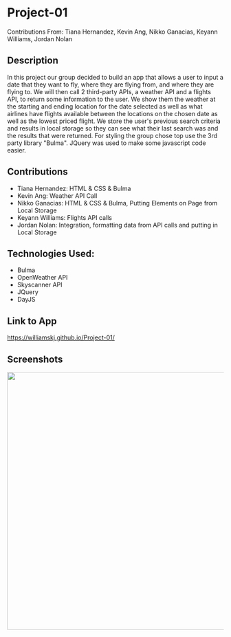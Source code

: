 # Project-01
Contributions From: Tiana Hernandez, Kevin Ang, Nikko Ganacias, Keyann Williams, Jordan Nolan 

## Description
In this project our group decided to build an app that allows a user to input a date that they want to fly, where they are flying from, and where they are flying to. We will
then call 2 third-party APIs, a weather API and a flights API, to return some information to the user. We show them the weather at the starting and ending location for the date selected as well as what airlines have flights available between the locations on the chosen date as well as the lowest priced flight. We store the user's previous search criteria and results in local storage so they can see what their last search was and the results that were returned. For styling the group chose top use the 3rd party library "Bulma". JQuery was used to make some javascript code easier. 

## Contributions
- Tiana Hernandez: HTML & CSS & Bulma
- Kevin Ang: Weather API Call
- Nikko Ganacias: HTML & CSS & Bulma, Putting Elements on Page from Local Storage
- Keyann Williams: Flights API calls
- Jordan Nolan: Integration, formatting data from API calls and putting in Local Storage 

## Technologies Used:
- Bulma
- OpenWeather API
- Skyscanner API
- JQuery
- DayJS

## Link to App
https://williamskj.github.io/Project-01/

## Screenshots
<img src="assets/screenshots/LandingView.PNG" width="600">
